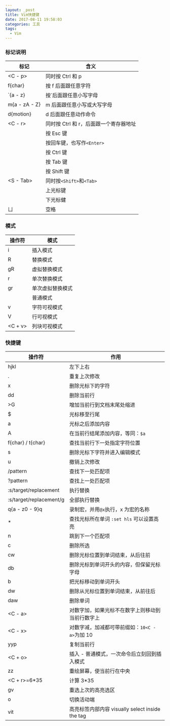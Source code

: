 ```yaml
---
layout: _post
title: Vim快捷键
date: 2017-08-11 19:58:03
categories: 工具
tags:
  - Vim
---
```


### 标记说明

| 标记          | 含义                                   |
| ------------- | -------------------------------------- |
| <C - p>       | 同时按 Ctrl 和 p                       |
| f{char}       | 按 f 后面跟任意字符                    |
| `{a - z}      | 按\`后面跟任意小写字母                 |
| m{a - zA - Z} | m 后面跟任意小写或大写字母             |
| d{motion}     | d 后面跟任意动作命令                   |
| <C - r>       | 同时按 Ctrl 和 r，后面跟一个寄存器地址 |
| <Esc>         | 按 Esc 键                              |
| <CR>          | 按回车键，也写作`<Enter>`              |
| <Ctrl>        | 按 Ctrl 键                             |
| <Tab>         | 按 Tab 键                              |
| <Shift>       | 按 Shift 键                            |
| <S - Tab>     | 同时按`<Shift>`和`<Tab>`               |
| <Up>          | 上光标键                               |
| <Down>        | 下光标健                               |
| ㄩ            | 空格                                   |

### 模式

| 操作符  | 模式             |
| ------- | ---------------- |
| i       | 插入模式         |
| R       | 替换模式         |
| gR      | 虚拟替换模式     |
| r       | 单次替换模式     |
| gr      | 单次虚拟替换模式 |
| <Esc>   | 普通模式         |
| v       | 字符可视模式     |
| V       | 行可视模式       |
| <C + v> | 列块可视模式     |

### 快捷键

| 操作符                  | 作用                                             |
| ----------------------- | ------------------------------------------------ |
| hjkl                    | 左下上右                                         |
| .                       | 重复上次修改                                     |
| x                       | 删除光标下的字符                                 |
| dd                      | 删除当前行                                       |
| >G                      | 增加当前行到文档末尾处缩进                       |
| $                       | 光标移至行尾                                     |
| a                       | 光标之后添加内容                                 |
| A                       | 在当前行结尾添加内容，等同：`$a`                 |
| f{char} / t{char}       | 查找当前行下一处指定字符位置                     |
| s                       | 删除光标下字符并进入编辑模式                     |
| u                       | 撤销上次修改                                     |
| /pattern                | 查找下一处匹配项                                 |
| ?pattern                | 查找上一处匹配项                                 |
| :s/target/replacement   | 执行替换                                         |
| :s/target/replacement/g | 全部执行替换                                     |
| q{a - z0 - 9}q          | 录制宏，并用`@x`执行，x 为宏的名称               |
| \*                      | 查找光标所在单词 `:set hls` 可以设置高亮         |
| n                       | 跳到下一个匹配项                                 |
| c                       | 删除所选                                         |
| cw                      | 删除光标位置到单词结束，从后往前                 |
| db                      | 删除光标到单词开头的内容，但保留光标字母         |
| b                       | 把光标移动到单词开头                             |
| dw                      | 删除从光标位置到单词结束，从前往后               |
| daw                     | 删除单词                                         |
| <C - a>                 | 对数字加，如果光标不在数字上则移动到当前行数字上 |
| <C - x>                 | 对数字减，加减都可带前缀如：`10<C - a>`为加 10   |
| yyp                     | 复制当前行                                       |
| <C + o>                 | 插入 - 普通模式，一次命令后立刻回到插入模式      |
| zz                      | 重绘屏幕，使当前行在中央                         |
| <C + r>=6\*35<CR>       | 计算 3\*35                                       |
| gv                      | 重选上次的高亮选区                               |
| o                       | 切换活动端                                       |
| vit                     | 高亮标签内部内容 visually select inside the tag  |
